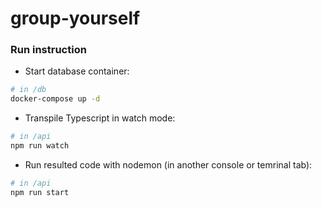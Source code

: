 # group-yourself

### Run instruction

* Start database container:
```bash
# in /db
docker-compose up -d
```

* Transpile Typescript in watch mode:
```bash
# in /api
npm run watch
```

* Run resulted code with nodemon (in another console or temrinal tab):
```bash
# in /api
npm run start
```